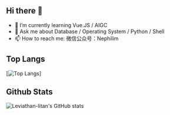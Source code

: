 ## Hi there 👋

<!--
**leviathan-litan/leviathan-litan** is a ✨ _special_ ✨ repository because its `README.md` (this file) appears on your GitHub profile.

Here are some ideas to get you started:

- 🔭 I’m currently working on ...
- 🌱 I’m currently learning ...
- 👯 I’m looking to collaborate on ...
- 🤔 I’m looking for help with ...
- 💬 Ask me about ...
- 📫 How to reach me: ...
- 😄 Pronouns: ...
- ⚡ Fun fact: ...
-->

- 🌱 I’m currently learning Vue.JS / AIGC
- 💬 Ask me about Database / Operating System / Python / Shell
- 📫 How to reach me:
  微信公众号：Nephilim

## Top Langs

[![Top Langs](https://github-readme-stats.vercel.app/api/top-langs/?username=leviathan-litan)]

## Github Stats

![Leviathan-litan's GitHub stats](https://github-readme-stats.vercel.app/api?username=leviathan-litan&show_icons=true&theme=ambient_gradient)
